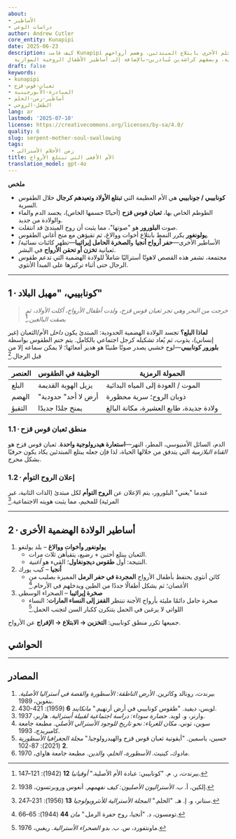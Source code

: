 ```yaml
---
about:
- الأساطير
- دراسات الوعي
author: Andrew Cutler
core_entity: Kunapipi
date: 2025-06-23
description: كيف قامت Kunapipi وكائنات زمن الحلم الأخرى بابتلاع المبتدئين، وهضم أرواحهم
  الصبيانية، وبصقهم كراشدين مُبادرين—بالإضافة إلى أساطير الأطفال الروحية الموازية.
draft: false
keywords:
- kunapipi
- ثعبان-قوس-قزح
- المبادرة-الأبورجينية
- أساطير-زمن-الحلم
- الطفل-الروحي
lang: ar
lastmod: '2025-07-10'
license: https://creativecommons.org/licenses/by-sa/4.0/
quality: 6
slug: serpent-mother-soul-swallowing
tags:
 - زمن الأحلام الأسترالي
title: الأم الأفعى التي تبتلع الأرواح
translation_model: gpt-4o
---
```


**ملخص**

- **كونابيبي / جونابيبي** هي الأم العظيمة التي **تبتلع الأولاد وتعيدهم كرجال** خلال الطقوس السرية.  
- الطوطم الخاص بها، **ثعبان قوس قزح** (أحيانًا جسمها الخاص)، يجسد الدم والماء والولادة من جديد.  
- صوت **البلورور** هو "صوتها"، مما يثبت أن روح المبتدئ قد انتقلت.  
- **يولونغور** يكرر النمط بابتلاع أخوات ووالاغ، ثم تقيؤهن مع منح أغاني الطقوس.  
- الأساطير الأخرى—**حفر أرواح أنجيا** و**الصخرة الحامل إيراثيبا**—تظهر كائنات نسائية/ثعبانية **تخزن أو تحقن الأرواح** في البشر.  
- مجتمعة، تشفر هذه القصص لاهوتًا أستراليًا شاملاً للولادة الهضمية التي تدعم طقوس الرجال حتى أثناء تركيزها على المبدأ الأنثوي.

---

## 1 · كونابيبي، "مهبل البلاد"

> *خرجت من البحر وهي تجر ثعبان قوس قزح، ولدت أطفال الأرواح، أكلت الأولاد، ثم بصقت البالغين.*[^1]

**لماذا البلع؟** 
تجسد الولادة الهضمية الحدودية: المبتدئ يكون *داخل* الأم/الثعبان (غير إنساني)، يذوب، ثم يُعاد تشكيله كرجل اجتماعي بالكامل. يتم ختم الطقوس بواسطة **بلورور كونابيبي**—لوح خشبي يصدر صوتًا طنينًا هو هدير أمعائها؛ لا يمكن سماعه إلا من قبل الرجال.[^2]

| العنصر | الوظيفة في الطقوس | الحمولة الرمزية |
|---------|-----------------|------------------|
| البلع | يزيل الهوية القديمة | الموت / العودة إلى المياه البدائية |
| الهضم | "أرض لا أحد" حدودية | ذوبان الروح؛ سرية محظورة |
| التقيؤ | يمنح جلدًا جديدًا | ولادة جديدة، طابع العشيرة، مكانة البالغ |

### 1.1 · منطق ثعبان قوس قزح 
الدم، السائل الأمنيوسي، المطر، النهر—**استعارة هيدرولوجية واحدة**. ثعبان قوس قزح هو *القناة البلازمية* التي يتدفق من خلالها الحياة، لذا فإن جعله يبتلع المبتدئين يكاد يكون حرفيًا بشكل محرج.

### 1.2 · إعلان الروح التوأم 
عندما "يغني" البلورور، يتم الإعلان عن **الروح التوأم** لكل مبتدئ (الذات الثانية، غير المرئية) للمخيم، مما يثبت هويته الاجتماعية.[^3]

---

## 2 · أساطير الولادة الهضمية الأخرى

1. **يولونغور وأخوات ووالاغ** – بلد يولنغو  
   - الثعبان يبتلع أختين + رضيع، يتقيأهن ثلاث مرات.  
   - النتيجة: أول **طقوس ديجونغاول**؛ القيء هو *أغنية*.  
2. **أنجيا** – كيب يورك  
   - كائن أنثوي يحتفظ بأطفال الأرواح **المجردة في حفر الرمل** المميزة بصليب من الأغصان؛ ثم يشكل أطفالًا جددًا من الطين ويدخلهم في الأرحام.[^4]  
3. **صخرة إيراثيبا** – الصحراء الوسطى  
   - صخرة حامل دائمًا مليئة بأرواح الأجنة تنتظر **القفز إلى النساء المارات**؛ النساء اللواتي لا يرغبن في الحمل يتنكرن ككبار السن لتجنب الحمل.[^5]  

جميعها تكرر منطق كونابيبي: **التخزين → الابتلاع → الإفراج** عن الأرواح.

## الحواشي

[^1]: بيرندت، ر. م. "كونابيبي: عبادة الأم الأصلية." *أوقيانيا* **12** (1942): 121–147. 
[^2]: إلكين، أ. ب. *الأستراليون الأصليون: كيف نفهمهم*. أنغوس وروبرتسون، 1938. 
[^3]: ستانر، و. إ. هـ. "الحلم." *المجلة الأسترالية للأنثروبولوجيا* **13** (1956): 231–247. 
[^4]: تومسون، د. "أنجيا، روح حفرة الرمل." *مان* **44** (1944): 65–66. 
[^5]: ماونتفورد، س. ب. *بدو الصحراء الأسترالية*. ريغبي، 1976.

---

## المصادر

1. بيرندت، رونالد وكاثرين. *الأرض الناطقة: الأسطورة والقصة في أستراليا الأصلية*. بنغوين، 1989. 
2. لويس، ديفيد. "طقوس كونابيبي في أرض أرنهيم." *مانكايند* **6** (1959): 421-430. 
3. وارنر، و. لويد. *حضارة سوداء: دراسة اجتماعية لقبيلة أسترالية*. هاربر، 1937. 
4. سوين، توني. *مكان للغرباء: نحو تاريخ للوجود الأسترالي الأصلي*. مطبعة جامعة كامبريدج، 1993. 
5. حسين، ياسمين. "أيقونية ثعبان قوس قزح والهيدرولوجيا." *مجلة الجغرافيا الأسطورية* **2** (2021): 87-102. 
6. مادوك، كينيث. *الأسطورة، الحلم، والدين*. مطبعة جامعة هاواي، 1970.